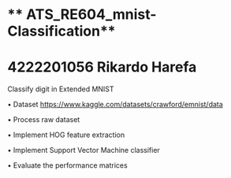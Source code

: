 # ** ATS_RE604_mnist-Classification**
# **4222201056 Rikardo Harefa**

 Classify digit in Extended MNIST
 
• Dataset https://www.kaggle.com/datasets/crawford/emnist/data

• Process raw dataset

• Implement HOG feature extraction

• Implement Support Vector Machine classifier

• Evaluate the performance matrices
